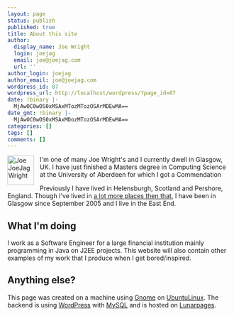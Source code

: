```yaml
---
layout: page
status: publish
published: true
title: About this site
author:
  display_name: Joe Wright
  login: joejag
  email: joe@joejag.com
  url: ''
author_login: joejag
author_email: joe@joejag.com
wordpress_id: 87
wordpress_url: http://localhost/wordpress/?page_id=87
date: !binary |-
  MjAwOC0wOS0xMSAxMTozMTozOSArMDEwMA==
date_gmt: !binary |-
  MjAwOC0wOS0xMSAxMDozMTozOSArMDEwMA==
categories: []
tags: []
comments: []
---
```

<p><img src="/i/joejager.jpg" width="60" height="66" border="0" alt="Joe JoeJag Wright" align="left" id="Headshot" style="padding-right: 10px;" />I'm one of many Joe Wright's and I currently dwell in Glasgow, UK.  I have just finished a Masters degree in Computing Science at the University of Aberdeen for which I got a Commendation</p>
<p>Previously I have lived in Helensburgh, Scotland and Pershore, England.  Though I've lived in <a href="http://maps.google.co.uk/?q=http://www.joejag.com/mylife.kml?doit">a lot more places then that</a>, I have been in Glasgow since September 2005 and I live in the East End.</p></p>
<h2>What I'm doing</h2></p>
<p>I work as a Software Engineer for a large financial institution mainly programming in Java on J2EE projects.  This website will also contain other examples of my work that I produce when I get bored/inspired.</p></p>
<h2>Anything else?</h2></p>
<p>This page was created on a machine using <a href="http://www.gnome.org/">Gnome</a> on <a href="http://www.ubuntulinux.org/">UbuntuLinux</a>.  The backend is using <a href="http://wordpress.org/">WordPress</a> with <a href="http://www.mysql.com/">MySQL</a> and is hosted on <a href="http://www.lunarpages.com/?id=joejag2">Lunarpages</a>.</p></p>
